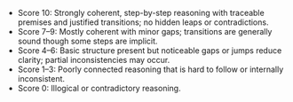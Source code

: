 - Score 10: Strongly coherent, step-by-step reasoning with traceable premises and justified transitions; no hidden leaps or contradictions.
- Score 7–9: Mostly coherent with minor gaps; transitions are generally sound though some steps are implicit.
- Score 4–6: Basic structure present but noticeable gaps or jumps reduce clarity; partial inconsistencies may occur.
- Score 1–3: Poorly connected reasoning that is hard to follow or internally inconsistent.
- Score 0: Illogical or contradictory reasoning.